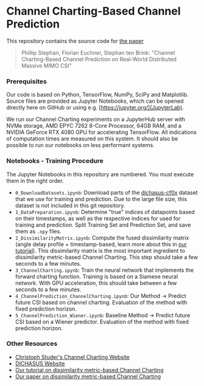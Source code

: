 # Channel Charting-Based Channel Prediction

This repository contains the source code for [the paper](https://arxiv.org/abs/2410.11486)

> Phillip Stephan, Florian Euchner, Stephan ten Brink: "Channel Charting-Based Channel Prediction on Real-World Distributed Massive MIMO CSI"

### Prerequisites
Our code is based on Python, TensorFlow, NumPy, SciPy and Matplotlib.
Source files are provided as Jupyter Notebooks, which can be opened directly here on GitHub or using e.g. [https://jupyter.org/](JupyterLab).

We run our Channel Charting experiments on a JupyterHub server with NVMe storage, AMD EPYC 7262 8-Core Processor, 64GB RAM, and a NVIDIA GeForce RTX 4080 GPU for accelerating TensorFlow.
All indications of computation times are measured on this system.
It should also be possible to run our notebooks on less performant systems.

### Notebooks - Training Procedure
The Jupyter Notebooks in this repository are numbered.
You must execute them in the right order.

* `0_DownloadDatasets.ipynb`: Download parts of the [dichasus-cf0x](https://dichasus.inue.uni-stuttgart.de/datasets/data/dichasus-cf0x/) dataset that we use for training and prediction. Due to the large file size, this dataset is not included in this git repository.
* `1_DataPreparation.ipynb`: Determine "true" indices of datapoints based on their timestamps, as well as the respective indices for used for training and prediction. Split Training Set and Prediction Set, and save them as `.npy` files.
* `2_DissimilarityMatrix.ipynb`: Compute the fused dissimilarity matrix (angle delay profile + timestamp-based, learn more about this in [our tutorial](https://dichasus.inue.uni-stuttgart.de/tutorials/tutorial/dissimilarity-metric-channelcharting/)). This dissimilarity matrix is the most important ingredient to dissimilarity metric-based Channel Charting. This step should take a few seconds to a few minutes.
* `3_ChannelCharting.ipynb`: Train the neural network that implements the forward charting function. Training is based on a Siamese neural network. With GPU acceleration, this should take between a few seconds to a few minutes.
* `4_ChannelPrediction_ChannelCharting.ipynb`: Our Method -> Predict future CSI based on channel charting. Evaluation of the method with fixed prediction horizon.
* `5_ChannelPrediction_Wiener.ipynb`: Baseline Method -> Predict future CSI based on a Wiener predictor. Evaluation of the method with fixed prediction horizon.


### Other Resources
* [Christoph Studer's Channel Charting Website](https://channelcharting.github.io/)
* [DICHASUS Website](https://dichasus.inue.uni-stuttgart.de/)
* [Our tutorial on dissimilarity metric-based Channel Charting](https://dichasus.inue.uni-stuttgart.de/tutorials/tutorial/dissimilarity-metric-channelcharting/)
* [Our paper on dissimilarity metric-based Channel Charting](https://arxiv.org/abs/2308.09539)
